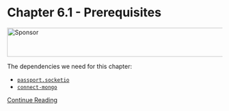 # Chapter 6.1 - Prerequisites

<a target='_blank' rel='nofollow' href='https://app.codesponsor.io/link/WWKSZ8BufMHxCu7dPGG4np4x/andrewda/node-steam-guide'>
  <img alt='Sponsor' width='888' height='68' src='https://app.codesponsor.io/embed/WWKSZ8BufMHxCu7dPGG4np4x/andrewda/node-steam-guide.svg' />
</a>

The dependencies we need for this chapter:

- [`passport.socketio`](https://www.npmjs.com/package/passport.socketio)
- [`connect-mongo`](https://www.npmjs.com/package/connect-mongo)

[Continue Reading](../Chapter%206.2%20-%20Getting%20Started)
